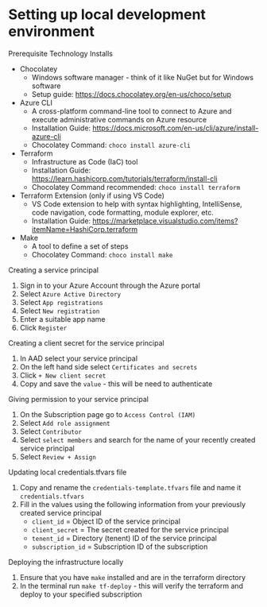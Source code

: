 # Setting up local development environment

Prerequisite Technology Installs
- Chocolatey
  * Windows software manager - think of it like NuGet but for Windows software
  * Setup guide: https://docs.chocolatey.org/en-us/choco/setup
- Azure CLI 
  * A cross-platform command-line tool to connect to Azure and execute administrative commands on Azure resource
  * Installation Guide: https://docs.microsoft.com/en-us/cli/azure/install-azure-cli
  * Chocolatey Command: `choco install azure-cli`
- Terraform
  * Infrastructure as Code (IaC) tool
  * Installation Guide: https://learn.hashicorp.com/tutorials/terraform/install-cli
  * Chocolatey Command recommended: `choco install terraform`
- Terraform Extension (only if using VS Code)
  * VS Code extension to help with syntax highlighting, IntelliSense, code navigation, code formatting, module explorer, etc.
  * Installation Guide: https://marketplace.visualstudio.com/items?itemName=HashiCorp.terraform
- Make
  * A tool to define a set of steps 
  * Chocolatey Command: `choco install make`

Creating a service principal
1. Sign in to your Azure Account through the Azure portal
2. Select `Azure Active Directory`
3. Select `App registrations`
4. Select `New registration`
5. Enter a suitable app name
6. Click `Register`

Creating a client secret for the service principal
1. In AAD select your service principal
2. On the left hand side select `Certificates and secrets`
3. Click `+ New client secret`
4. Copy and save the `value` - this will be need to authenticate

Giving permission to your service principal
1. On the Subscription page go to `Access Control (IAM)`
2. Select `Add role assignment`
3. Select `Contributor`
4. Select `select members` and search for the name of your recently created service principal
5. Select `Review + Assign`

Updating local credentials.tfvars file
1. Copy and rename the `credentials-template.tfvars` file and name it `credentials.tfvars`
2. Fill in the values using the following information from your previously created service principal
    - `client_id` = Object ID of the service principal
    - `client_secret` = The secret created for the service principal
    - `tenent_id` = Directory (tenent) ID of the service principal
    - `subscription_id` = Subscription ID of the subscription
 
Deploying the infrastructure locally
1. Ensure that you have `make` installed and are in the terraform directory
2. In the terminal run `make tf-deploy` - this will verify the terraform and deploy to your specified subscription